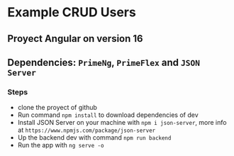 # Example CRUD Users
## Proyect Angular on version 16
## Dependencies: ```PrimeNg```, ```PrimeFlex``` and ```JSON Server```

### Steps
* clone the proyect of github
* Run command ```npm install``` to download dependencies of dev
* Install JSON Server on your machine with ```npm i json-server```, more info at ```https://www.npmjs.com/package/json-server```
* Up the backend dev with command ```npm run backend```
* Run the app with ```ng serve -o```

